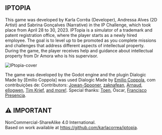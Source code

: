 ##  IPTOPIA

This game was developed by Karla Corrêa (Developer), Andressa Alves (2D Artist) and Sabrina Gonçalves (Narrative) in the IP Challenge, which took place from April 28 to 30, 2023.
IPTopia is a simulator of a trademark and patent registration office, where the player starts as a newly hired employee. The goal is to level up to be promoted as you complete missions and challenges that address different aspects of intellectual property.
During the game, the player receives help and guidance about intellectual property from Dr Amora who is his supervisor.

![IPtopia-cover](https://github.com/karlacorrea/iptopia/blob/main/iptopia.gif)

The game was developed by the Godot engine and the plugin Dialogic Made by [Emilio Coppola] was used Dialogic Made by [Emilio Coppola](https://github.com/coppolaemilio), com contribuições de: Contributors: [Jowan-Spooner](https://github.com/Jowan-Spooner), [zaknafean](https://github.com/zaknafean), [Arnaud](https://github.com/arnaudvergnet), [ellogwen](https://github.com/ellogwen), [Tim Krief](https://github.com/timkrief), [and more!](https://github.com/coppolaemilio/dialogic/graphs/contributors). Special thanks: [Toen](https://twitter.com/ToenAndreMC), Òscar, [Francisco Presencia](https://francisco.io/). 


## ⚠ IMPORTANT

NonCommercial-ShareAlike 4.0 International</a>.<br />Based on work available at <a xmlns:dct="http://purl.org/dc/terms/" href="https://github.com/ karlacorrea/iptopia" rel="dct:source">https://github.com/karlacorrea/iptopia</a>.
